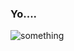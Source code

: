 ### Yo....



![something](https://media.giphy.com/media/v1.Y2lkPTc5MGI3NjExMGpvZnoybzBxZHN0ZGI4bjlnb2F4eWRoZXRkN2pydXB4NzBob2M2OSZlcD12MV9pbnRlcm5hbF9naWZfYnlfaWQmY3Q9Zw/d4fZ6s5rAPRoR0hTCa/giphy.gif)

